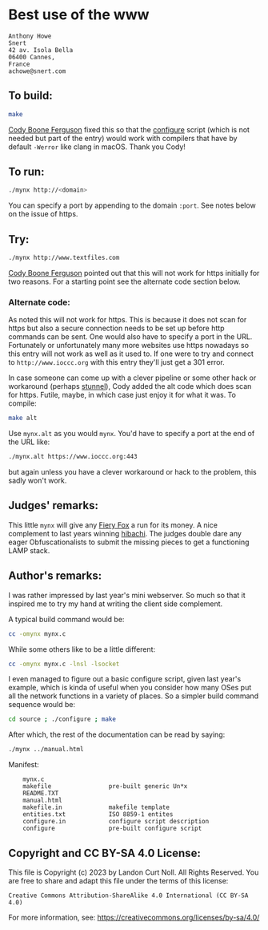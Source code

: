 # Best use of the www

    Anthony Howe
    Snert
    42 av. Isola Bella
    06400 Cannes,
    France
    achowe@snert.com

## To build:

```sh
make
```

[Cody Boone Ferguson](/winners.html#Cody_Boone_Ferguson) fixed this so that the
[configure](source/configure) script (which is not needed but part of the entry)
would work with compilers that have by default `-Werror` like clang in macOS.
Thank you Cody!

## To run:

```sh
./mynx http://<domain>
```

You can specify a port by appending to the domain `:port`. See notes below on
the issue of https.



## Try:

```sh
./mynx http://www.textfiles.com
```


[Cody Boone Ferguson](/winners.html#Cody_Boone_Ferguson) pointed out that this
will not work for https initially for two reasons. For a starting point see the
alternate code section below.

### Alternate code:

As noted this will not work for https. This is because it does not scan for
https but also a secure connection needs to be set up before http commands can
be sent. One would also have to specify a port in the URL. Fortunately or
unfortunately many more websites use https nowadays so this entry will not work
as well as it used to.  If one were to try and connect to `http://www.ioccc.org`
with this entry they'll just get a 301 error.

In case someone can come up with a clever pipeline or some other hack or
workaround (perhaps [stunnel](https://www.stunnel.org)), Cody added the alt code
which does scan for https. Futile, maybe, in which case just enjoy it for what
it was. To compile:


```sh
make alt
```

Use `mynx.alt` as you would `mynx`. You'd have to specify a port at the end of
the URL like:

```sh
./mynx.alt https://www.ioccc.org:443
```

but again unless you have a clever workaround or hack to the problem, this sadly
won't work.

## Judges' remarks:

This little `mynx` will give any [Fiery
Fox](https://en.wikipedia.org/wiki/Firefox) a run for its money. A nice
complement to last years winning [hibachi](/2004/hibachi/src/hibachi.c). The
judges double dare any eager Obfuscationalists to submit the missing pieces to
get a functioning LAMP stack.

## Author's remarks:

I was rather impressed by last year's mini webserver. So much so that
it inspired me to try my hand at writing the client side complement.

A typical build command would be:

```sh
cc -omynx mynx.c
```

While some others like to be a little different:

```sh
cc -omynx mynx.c -lnsl -lsocket
```

I even managed to figure out a basic configure script, given last year's
example, which is kinda of useful when you consider how many OSes put
all the network functions in a variety of places. So a simpler build
command sequence would be:

```sh
cd source ; ./configure ; make
```

After which, the rest of the documentation can be read by saying:

```sh
./mynx ../manual.html
```

Manifest:

```
    mynx.c
    makefile                pre-built generic Un*x
    README.TXT
    manual.html
    makefile.in             makefile template
    entities.txt            ISO 8859-1 entites
    configure.in            configure script description
    configure               pre-built configure script
```

## Copyright and CC BY-SA 4.0 License:

This file is Copyright (c) 2023 by Landon Curt Noll.  All Rights Reserved.
You are free to share and adapt this file under the terms of this license:

    Creative Commons Attribution-ShareAlike 4.0 International (CC BY-SA 4.0)

For more information, see: https://creativecommons.org/licenses/by-sa/4.0/
